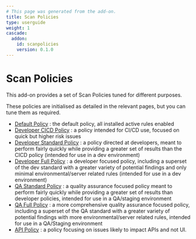 ```yaml
---
# This page was generated from the add-on.
title: Scan Policies
type: userguide
weight: 1
cascade:
  addon:
    id: scanpolicies
    version: 0.1.0
---
```


# Scan Policies

This add-on provides a set of Scan Policies tuned for different purposes.

These policies are initialised as detailed in the relevant pages, but you can tune them as required.

* [Default Policy](/docs/desktop/addons/scan-policies/policy-default/) : the default policy, all installed active rules enabled
* [Developer CICD Policy](/docs/desktop/addons/scan-policies/policy-dev-cicd/) : a policy intended for CI/CD use, focused on quick but higher risk issues
* [Developer Standard Policy](/docs/desktop/addons/scan-policies/policy-dev-std/) : a policy directed at developers, meant to perform fairly quickly while providing a greater set of results than the CICD policy (intended for use in a dev environment)
* [Developer Full Policy](/docs/desktop/addons/scan-policies/policy-dev-full/) : a developer focused policy, including a superset of the dev standard with a greater variety of potential findings and only minimal environmental/server related rules (intended for use in a dev environment)
* [QA Standard Policy](/docs/desktop/addons/scan-policies/policy-qa-std/) : a quality assurance focused policy meant to perform fairly quickly while providing a greater set of results than developer policies, intended for use in a QA/staging environment
* [QA Full Policy](/docs/desktop/addons/scan-policies/policy-qa-full/) : a more comprehensive quality assurance focused policy, including a superset of the QA standard with a greater variety of potential findings with more environmental/server related rules, intended for use in a QA/Staging environment
* [API Policy](/docs/desktop/addons/scan-policies/policy-api/) : a policy focusing on issues likely to impact APIs and not UI.
